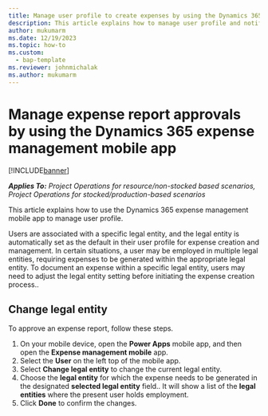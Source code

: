 ```yaml
---
title: Manage user profile to create expenses by using the Dynamics 365 expense management mobile app
description: This article explains how to manage user profile and notifications required to create or manage expenses using Dynamics 365 expense management mobile app.
author: mukumarm
ms.date: 12/19/2023
ms.topic: how-to
ms.custom: 
  - bap-template
ms.reviewer: johnmichalak
ms.author: mukumarm
---
```


# Manage expense report approvals by using the Dynamics 365 expense management mobile app

[!INCLUDE[banner](../includes/banner.md)]

_**Applies To:** Project Operations for resource/non-stocked based scenarios, Project Operations for stocked/production-based scenarios_

This article explains how to use the Dynamics 365 expense management mobile app to manage user profile.

Users are associated with a specific legal entity, and the legal entity is automatically set as the default in their user profile for expense creation and management. In certain situations, a user may be employed in multiple legal entities, requiring expenses to be generated within the appropriate legal entity. To document an expense within a specific legal entity, users may need to adjust the legal entity setting before initiating the expense creation process..

## Change legal entity

To approve an expense report, follow these steps.

1. On your mobile device, open the **Power Apps** mobile app, and then open the **Expense management mobile** app.
1. Select the **User** on the left top of the mobile app. 
1. Select **Change legal entity** to change the current legal entity. 
1. Choose the **legal entity** for which the expense needs to be generated in the designated **selected legal entity** field.. It will show a list of the **legal entities** where the present user holds employment.
1. Click **Done** to confirm the changes.

